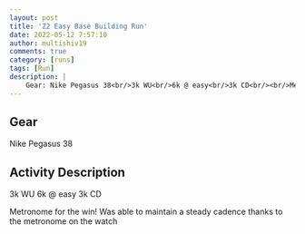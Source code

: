 ```yaml
---
layout: post
title: 'Z2 Easy Base Building Run'
date: 2022-05-12 7:57:10
author: multishiv19
comments: true
category: [runs]
tags: [Run]
description: |
    Gear: Nike Pegasus 38<br/>3k WU<br/>6k @ easy<br/>3k CD<br/><br/>Metronome for the win! Was able to maintain a steady cadence thanks to the metronome on the watch
---
```


## Gear
Nike Pegasus 38

## Activity Description
3k WU
6k @ easy
3k CD

Metronome for the win! Was able to maintain a steady cadence thanks to the metronome on the watch


<div width='100%' class='strava-embed-placeholder' data-embed-type='activity' data-embed-id='7127189948'></div>
<script src='https://strava-embeds.com/embed.js'></script>
